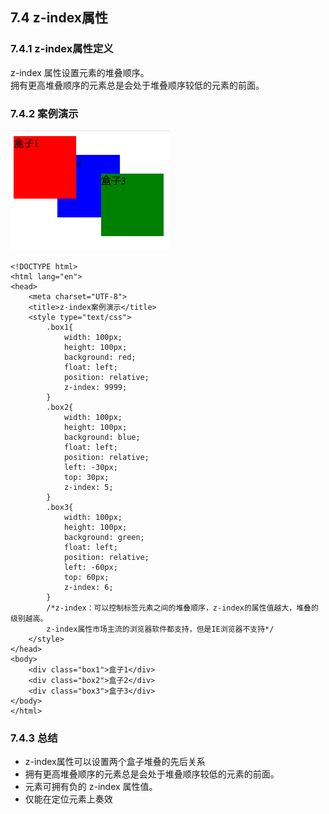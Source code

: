 ## 7.4 z-index属性

### 7.4.1 z-index属性定义

z-index 属性设置元素的堆叠顺序。  
拥有更高堆叠顺序的元素总是会处于堆叠顺序较低的元素的前面。

### 7.4.2 案例演示

![](images/duidieyangshi.png) 
	
	<!DOCTYPE html>
	<html lang="en">
	<head>
		<meta charset="UTF-8">
		<title>z-index案例演示</title>
		<style type="text/css">
			.box1{
				width: 100px;
				height: 100px;
				background: red;
				float: left;
				position: relative;
				z-index: 9999;
			}
			.box2{
				width: 100px;
				height: 100px;
				background: blue;
				float: left;
				position: relative;
				left: -30px;
				top: 30px;
				z-index: 5;
			}
			.box3{
				width: 100px;
				height: 100px;
				background: green;
				float: left;
				position: relative;
				left: -60px;
				top: 60px;
				z-index: 6;
			}
			/*z-index：可以控制标签元素之间的堆叠顺序，z-index的属性值越大，堆叠的级别越高。
			z-index属性市场主流的浏览器软件都支持，但是IE浏览器不支持*/
		</style>
	</head>
	<body>
		<div class="box1">盒子1</div>
		<div class="box2">盒子2</div>
		<div class="box3">盒子3</div>
	</body>
	</html>

### 7.4.3 总结

* z-index属性可以设置两个盒子堆叠的先后关系
* 拥有更高堆叠顺序的元素总是会处于堆叠顺序较低的元素的前面。
* 元素可拥有负的 z-index 属性值。
* 仅能在定位元素上奏效